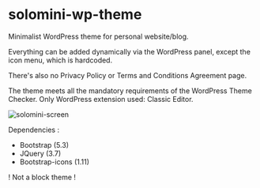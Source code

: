 # solomini-wp-theme
Minimalist WordPress theme for personal website/blog.

Everything can be added dynamically via the WordPress panel, except the icon menu, which is hardcoded.

There's also no Privacy Policy or Terms and Conditions Agreement page. 

The theme meets all the mandatory requirements of the WordPress Theme Checker.
Only WordPress extension used: Classic Editor.

![solomini-screen](https://github.com/Bforis/solomini-wp-theme/assets/34284864/1e604682-3dbb-48e8-a719-81618eb97b5b)


Dependencies : 
- Bootstrap (5.3)
- JQuery (3.7)
- Bootstrap-icons (1.11)

! Not a block theme !
